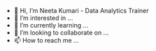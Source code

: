 - 👋 Hi, I’m Neeta Kumari - Data Analytics Trainer
- 👀 I’m interested in ...
- 🌱 I’m currently learning ...
- 💞️ I’m looking to collaborate on ...
- 📫 How to reach me ...

<!---
nkneeta/nkneeta is a ✨ special ✨ repository because its `README.md` (this file) appears on your GitHub profile.
You can click the Preview link to take a look at your changes.
--->
